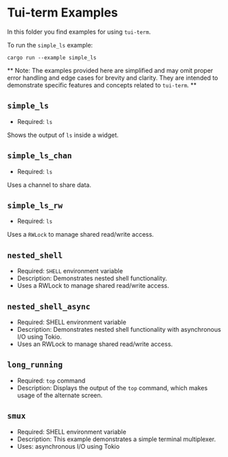 # Tui-term Examples

In this folder you find examples for using `tui-term`.

To run the `simple_ls` example:

```
cargo run --example simple_ls
```

** Note: The examples provided here are simplified and may omit proper error handling and edge cases for brevity and clarity. They are intended to demonstrate specific features and concepts related to `tui-term`. **

## `simple_ls`

- Required: `ls`

Shows the output of `ls` inside a widget.

## `simple_ls_chan`

- Required: `ls`

Uses a channel to share data.

## `simple_ls_rw`

- Required: `ls`

Uses a `RWLock` to manage shared read/write access.

## `nested_shell`

- Required: `SHELL` environment variable
- Description: Demonstrates nested shell functionality.
- Uses a RWLock to manage shared read/write access.

## `nested_shell_async`

- Required: SHELL environment variable
- Description: Demonstrates nested shell functionality with asynchronous I/O using Tokio.
- Uses an RWLock to manage shared read/write access.

## `long_running`

- Required: `top` command
- Description: Displays the output of the `top` command, which makes usage of the alternate screen.

## `smux`

- Required: SHELL environment variable
- Description: This example demonstrates a simple terminal multiplexer.
- Uses: asynchronous I/O using Tokio
